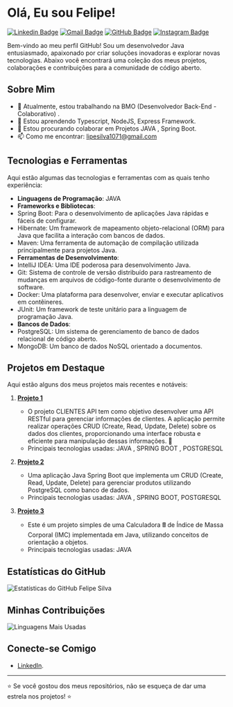# Olá, Eu sou Felipe!

[![Linkedin Badge](https://img.shields.io/badge/-SeuNome-blue?style=flat-square&logo=Linkedin&logoColor=white&link=https://www.linkedin.com/in/felipe-silva-127503198)](https://www.linkedin.com/in/felipe-silva-127503198)
[![Gmail Badge](https://img.shields.io/badge/-seuemail@gmail.com-c14438?style=flat-square&logo=Gmail&logoColor=white&link=mailto:lipesilva1071@gmail.com)](mailto:lipesilva1071@gmail.com)
[![GitHub Badge](https://img.shields.io/badge/-seuusername-black?style=flat-square&logo=github&logoColor=white&link=https://github.com/Felipe-Silva233)](https://github.com/Felipe-Silva233)
[![Instagram Badge](https://img.shields.io/badge/-felipegomes5165-purple?style=flat-square&logo=instagram&logoColor=white&link=https://instagram.com/felipegomes5165)](https://instagram.com/felipegomes5165)



Bem-vindo ao meu perfil GitHub! Sou um desenvolvedor Java entusiasmado, apaixonado por criar soluções inovadoras e explorar novas tecnologias. Abaixo você encontrará uma coleção dos meus projetos, colaborações e contribuições para a comunidade de código aberto.


## Sobre Mim

- 🔭 Atualmente, estou trabalhando na BMO (Desenvolvedor Back-End - Colaborativo) .
- 🌱 Estou aprendendo Typescript, NodeJS, Express Framework.
- 👯 Estou procurando colaborar em Projetos JAVA , Spring Boot.
- 📫 Como me encontrar: lipesilva1071@gmail.com 

## Tecnologias e Ferramentas

Aqui estão algumas das tecnologias e ferramentas com as quais tenho experiência:

- **Linguagens de Programação**: JAVA
- **Frameworks e Bibliotecas**:
- Spring Boot: Para o desenvolvimento de aplicações Java rápidas e fáceis de configurar.
- Hibernate: Um framework de mapeamento objeto-relacional (ORM) para Java que facilita a interação com bancos de dados.
- Maven: Uma ferramenta de automação de compilação utilizada principalmente para projetos Java.
- **Ferramentas de Desenvolvimento**:
- IntelliJ IDEA: Uma IDE poderosa para desenvolvimento Java.
- Git: Sistema de controle de versão distribuído para rastreamento de mudanças em arquivos de código-fonte durante o desenvolvimento de software.
- Docker: Uma plataforma para desenvolver, enviar e executar aplicativos em contêineres.
- JUnit: Um framework de teste unitário para a linguagem de programação Java.
- **Bancos de Dados**:
- PostgreSQL: Um sistema de gerenciamento de banco de dados relacional de código aberto.
- MongoDB: Um banco de dados NoSQL orientado a documentos.

## Projetos em Destaque

Aqui estão alguns dos meus projetos mais recentes e notáveis:

1. [**Projeto 1**](https://github.com/Felipe-Silva223/Clientes-API_CRUD)
   - O projeto CLIENTES API tem como objetivo desenvolver uma API RESTful para gerenciar informações de clientes. A aplicação permite realizar operações CRUD (Create, Read, Update, Delete) sobre os dados dos clientes, proporcionando uma interface robusta e eficiente para manipulação dessas informações. 🚀
   - Principais tecnologias usadas: JAVA , SPRING BOOT , POSTGRESQL

2. [**Projeto 2**](https://github.com/Felipe-Silva223/CRUD-PRODUCT-JAVA-SPRING-BOOT)
   - Uma aplicação Java Spring Boot que implementa um CRUD (Create, Read, Update, Delete) para gerenciar produtos utilizando PostgreSQL como banco de dados.
   - Principais tecnologias usadas: JAVA , SPRING BOOT, POSTGRESQL

3. [**Projeto 3**](https://github.com/Felipe-Silva223/CalculadoraIMC)
   - Este é um projeto simples de uma Calculadora 🖩 de Índice de Massa Corporal (IMC) implementada em Java, utilizando conceitos de orientação a objetos.
   - Principais tecnologias usadas: JAVA

## Estatísticas do GitHub

![Estatísticas do GitHub Felipe Silva](https://github-readme-stats.vercel.app/api?username=Felipe-Silva223&show_icons=true&theme=radical)

## Minhas Contribuições

![Linguagens Mais Usadas](https://github-readme-stats.vercel.app/api/top-langs/?username=Felipe-Silva223&layout=compact&theme=radical)

## Conecte-se Comigo

- [LinkedIn](https://www.linkedin.com/in/felipe-silva-127503198).

---

⭐️ Se você gostou dos meus repositórios, não se esqueça de dar uma estrela nos projetos! ⭐️
